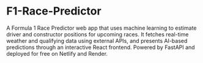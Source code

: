 # F1-Race-Predictor
A Formula 1 Race Predictor web app that uses machine learning to estimate driver and constructor positions for upcoming races. It fetches real-time weather and qualifying data using external APIs, and presents AI-based predictions through an interactive React frontend. Powered by FastAPI and deployed for free on Netlify and Render.
